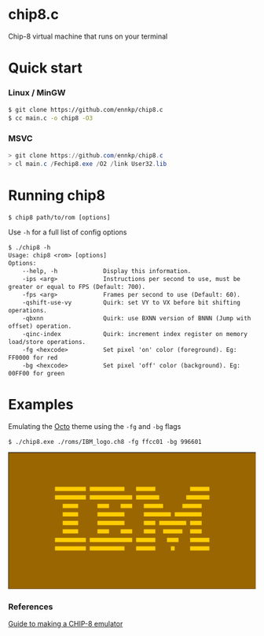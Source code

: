 # chip8.c
Chip-8 virtual machine that runs on your terminal

# Quick start

### Linux / MinGW
```bash
$ git clone https://github.com/ennkp/chip8.c
$ cc main.c -o chip8 -O3
```

### MSVC
```powershell
> git clone https://github.com/ennkp/chip8.c
> cl main.c /Fechip8.exe /O2 /link User32.lib
```

# Running chip8
```
$ chip8 path/to/rom [options]
```

Use ```-h``` for a full list of config options
```
$ ./chip8 -h
Usage: chip8 <rom> [options]
Options:
    --help, -h             Display this information.
    -ips <arg>             Instructions per second to use, must be greater or equal to FPS (Default: 700).
    -fps <arg>             Frames per second to use (Default: 60).
    -qshift-use-vy         Quirk: set VY to VX before bit shifting operations.
    -qbxnn                 Quirk: use BXNN version of BNNN (Jump with offset) operation.
    -qinc-index            Quirk: increment index register on memory load/store operations.
    -fg <hexcode>          Set pixel 'on' color (foreground). Eg: FF0000 for red
    -bg <hexcode>          Set pixel 'off' color (background). Eg: 00FF00 for green
```

# Examples
Emulating the [Octo](https://github.com/JohnEarnest/Octo) theme using the ```-fg``` and ```-bg``` flags

```shell
$ ./chip8.exe ./roms/IBM_logo.ch8 -fg ffcc01 -bg 996601
```
![octo-theme-ibm-logo](assets/octo-theme-ibm-logo.png)


### References
[Guide to making a CHIP-8 emulator](https://tobiasvl.github.io/blog/write-a-chip-8-emulator/)